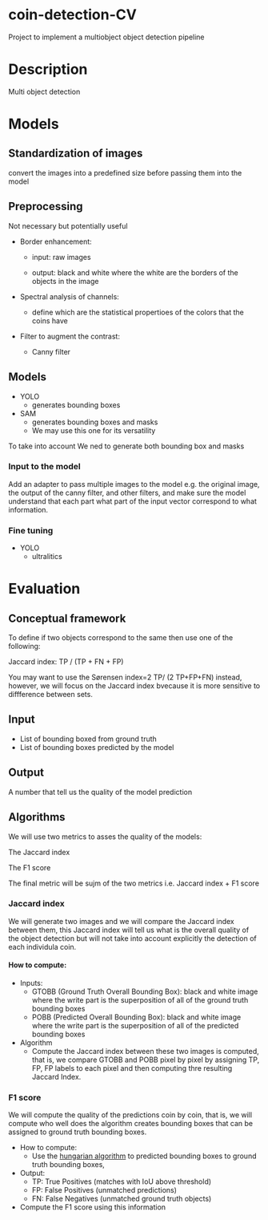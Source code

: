 # coin-detection-CV
Project to implement a multiobject object detection pipeline

# Description
Multi object detection

# Models
## Standardization of images
convert the images into a predefined size before passing them into the model

## Preprocessing
Not necessary but potentially useful

- Border enhancement:

  - input: raw images

  - output: black and white where the white are the borders of the objects in the image

- Spectral analysis of channels:

  - define which are the statistical propertioes of the colors that the coins have

- Filter to augment the contrast:

  - Canny filter


## Models
- YOLO
  - generates bounding boxes
- SAM
  - generates bounding boxes and masks
  - We may use this one for its versatility

To take into account
We ned to generate both bounding box and masks

### Input to the model
Add an adapter to pass multiple images to the model e.g. the original image, the output of the canny filter, and other filters, and make sure the model understand that each part what part of the input vector correspond to what information. 

### Fine tuning 
- YOLO
  - ultralitics

# Evaluation
## Conceptual framework
To define if two objects correspond to the same then use one of the following:

Jaccard index: TP / (TP + FN + FP)

You may want to use the Sørensen index=2 TP/ (2 TP+FP+FN) instead, however, we will focus on the Jaccard index bvecause it is more sensitive to diffference between sets.

## Input
- List of bounding boxed from ground truth
- List of bounding boxes predicted by the model

## Output
A number that tell us the quality of the model prediction

 

## Algorithms
We will use two metrics to asses the quality of the models:

The Jaccard index

The F1 score

The final metric will be sujm of the two metrics i.e. Jaccard index + F1 score

### Jaccard index
We will generate two images and we will compare the Jaccard index between them, this Jaccard index will tell us what is the overall quality of the object detection but will not take into account explicitly the detection of each individula coin.

#### How to compute:

- Inputs:
  - GTOBB (Ground Truth Overall Bounding Box): black and white image where the write part is the superposition of all of the ground truth bounding boxes
  - POBB (Predicted Overall Bounding Box): black and white image where the write part is the superposition of all of the predicted bounding boxes
- Algorithm
  - Compute the Jaccard index between these two images is computed, that is, we compare GTOBB and POBB pixel by pixel by assigning TP, FP, FP labels to each pixel and then computing thre resulting Jaccard Index.

### F1 score
We will compute the quality of the predictions coin by coin, that is, we will compute who well does the algorithm creates bounding boxes that can be assigned to ground truth bounding boxes.

- How to compute:
  - Use the [hungarian algorithm](https://miguel-mendez-ai.com/2024/08/25/mot-tracking-metrics) to predicted bounding boxes to ground truth bounding boxes,
- Output:
  - TP: True Positives (matches with IoU above threshold)
  - FP: False Positives (unmatched predictions)
  - FN: False Negatives (unmatched ground truth objects)
- Compute the F1 score using this information

